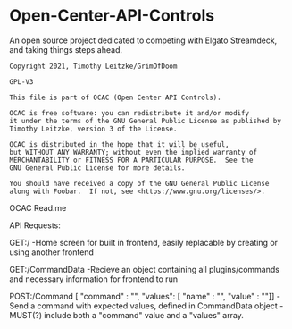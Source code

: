 # Open-Center-API-Controls
An open source project dedicated to competing with Elgato Streamdeck, and taking things steps ahead.

    Copyright 2021, Timothy Leitzke/GrimOfDoom

    GPL-V3

    This file is part of OCAC (Open Center API Controls).

    OCAC is free software: you can redistribute it and/or modify
    it under the terms of the GNU General Public License as published by
    Timothy Leitzke, version 3 of the License.

    OCAC is distributed in the hope that it will be useful,
    but WITHOUT ANY WARRANTY; without even the implied warranty of
    MERCHANTABILITY or FITNESS FOR A PARTICULAR PURPOSE.  See the
    GNU General Public License for more details.

    You should have received a copy of the GNU General Public License
    along with Foobar.  If not, see <https://www.gnu.org/licenses/>.
    
    
OCAC Read.me

API Requests:

GET:/
  -Home screen for built in frontend, easily replacable by creating or using another frontend

GET:/CommandData
  -Recieve an object containing all plugins/commands and necessary information for frontend to run
  
POST:/Command [ "command" : "", "values": [ "name" : "", "value" : ""]]
  -Send a command with expected values, defined in CommandData object
  -MUST(?) include both a "command" value and a "values" array.
